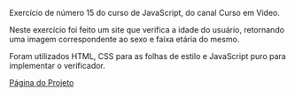 Exercício de número 15 do curso de JavaScript, do canal Curso em Video.

Neste exercício foi feito um site que verifica a idade do usuário, retornando uma imagem correspondente ao sexo e faixa etária do mesmo.

Foram utilizados HTML, CSS para as folhas de estilo e JavaScript puro para implementar o verificador.

<a href="">Página do Projeto</a>